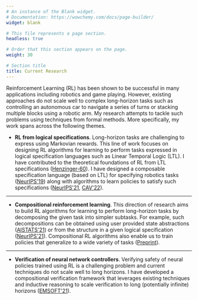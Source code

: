 ```yaml
---
# An instance of the Blank widget.
# Documentation: https://wowchemy.com/docs/page-builder/
widget: blank

# This file represents a page section.
headless: true

# Order that this section appears on the page.
weight: 30

# Section title
title: Current Research
---
```


Reinforcement Learning (RL) has been shown to be successful in many applications including robotics and game playing.
However, existing approaches do not scale well to complex long-horizon tasks such as controlling an autonomous car to navigate a series of turns or stacking multiple blocks using a robotic arm.
My research attempts to tackle such problems using techniques from formal methods.
More specifically, my work spans across the following themes.  


* __RL from logical specifications__.
Long-horizon tasks are challenging to express using Markovian rewards.
This line of work focuses on designing RL algorithms for learning to perform
tasks expressed in logical specification languages such as Linear Temporal Logic (LTL).
I have contributed to the theoretical foundations of RL from LTL specifications
([Henzinger-60](https://arxiv.org/pdf/2111.00272.pdf)). I have designed a composable
specification language (based on LTL) for specifying robotics tasks ([NeurIPS'19](https://arxiv.org/pdf/2008.09293.pdf))
along with algorithms to learn policies to satisfy such specifications
([NeurIPS'21](https://arxiv.org/pdf/2106.13906.pdf), [CAV'22](https://arxiv.org/pdf/2206.03348.pdf)).  

__ __
* __Compositional reinforcement learning__.
This direction of research aims to build RL algorithms for learning to perform long-horizon tasks by
decomposing the given task into simpler subtasks.
For example, such decompositions can be obtained using user provided state abstractions
([AISTATS'21](https://arxiv.org/pdf/2010.15638.pdf)) or from the structure in a given
logical specification ([NeurIPS'21](https://arxiv.org/pdf/2106.13906.pdf)).
Compositional RL algorithms also enable us to train policies that generalize to
a wide variety of tasks ([Preprint](papers/rosac.pdf)).  

__ __
* __Verification of neural network controllers__.
Verifying safety of neural policies trained using RL is a challenging problem and current techniques
do not scale well to long horizons. I have developed a compositional verification framework
that leverages existing techniques and inductive reasoning to scale verification to long (potentially infinite) horizons ([EMSOFT'21](papers/emsoft21.pdf)).
